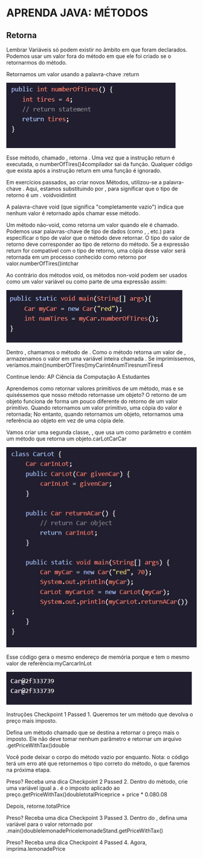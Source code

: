 <h1>APRENDA JAVA: MÉTODOS</h1>

<h2>Retorna</h2>

<p>Lembrar Variáveis só podem existir no âmbito em que foram declarados. Podemos usar um valor fora do método em que ele foi criado se o retornarmos do método.

Retornamos um valor usando a palavra-chave :return
</p>

<img src="java1.jpeg">

<p>Esse método, chamado , retorna . Uma vez que a instrução return é executada, o numberOfTires()4compilador sai da função. Qualquer código que exista após a instrução return em uma função é ignorado.

Em exercícios passados, ao criar novos Métodos, utilizou-se a palavra-chave . Aqui, estamos substituindo por , para significar que o tipo de retorno é um . voidvoidintint

A palavra-chave void (que significa "completamente vazio") indica que nenhum valor é retornado após chamar esse método.

Um método não-void, como retorna um valor quando ele é chamado. Podemos usar palavras-chave de tipo de dados (como , , etc.) para especificar o tipo de valor que o método deve retornar. O tipo do valor de retorno deve corresponder ao tipo de retorno do método. Se a expressão return for compatível com o tipo de retorno, uma cópia desse valor será retornada em um processo conhecido como retorno por valor.numberOfTires()intchar

Ao contrário dos métodos void, os métodos non-void podem ser usados como um valor variável ou como parte de uma expressão assim:</p>

<img src="java2.jpeg">

<p>Dentro , chamamos o método de . Como o método retorna um valor de , armazenamos o valor em uma variável inteira chamada . Se imprimíssemos, veríamos.main()numberOfTires()myCarint4numTiresnumTires4

Continue lendo: AP Ciência da Computação A Estudantes

Aprendemos como retornar valores primitivos de um método, mas e se quiséssemos que nosso método retornasse um objeto? O retorno de um objeto funciona de forma um pouco diferente do retorno de um valor primitivo. Quando retornamos um valor primitivo, uma cópia do valor é retornada; No entanto, quando retornamos um objeto, retornamos uma referência ao objeto em vez de uma cópia dele.

Vamos criar uma segunda classe, , que usa um como parâmetro e contém um método que retorna um objeto.carLotCarCar
</p>

<img src="java3.jpeg">

<p>Esse código gera o mesmo endereço de memória porque e tem o mesmo valor de referência:myCarcarInLot</p>

<img src="java4.jpeg">

<p>Instruções
Checkpoint 1 Passed
1.
Queremos ter um método que devolva o preço mais imposto.

Defina um método chamado que se destina a retornar o preço mais o imposto. Ele não deve tomar nenhum parâmetro e retornar um arquivo .getPriceWithTax()double

Você pode deixar o corpo do método vazio por enquanto. Nota: o código terá um erro até que retornemos o tipo correto do método, o que faremos na próxima etapa.


Preso? Receba uma dica
Checkpoint 2 Passed
2.
Dentro do método, crie uma variável igual a . é o imposto aplicado ao preço.getPriceWithTax()doubletotalPriceprice + price * 0.080.08

Depois, retorne.totalPrice


Preso? Receba uma dica
Checkpoint 3 Passed
3.
Dentro do , defina uma variável para o valor retornado por .main()doublelemonadePricelemonadeStand.getPriceWithTax()


Preso? Receba uma dica
Checkpoint 4 Passed
4.
Agora, imprima.lemonadePrice
</p>